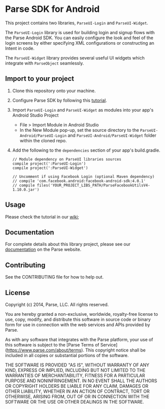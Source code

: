# Parse SDK for Android

This project contains two libraries, `ParseUI-Login` and `ParseUI-Widget`.

The `ParseUI-Login` library is used for building login and signup flows with the Parse Android SDK. You can easily configure the look and feel of the login screens by either specifying XML configurations or constructing an Intent in code.

The `ParseUI-Widget` library provides several useful UI widgets which integrate with `ParseObject` seamlessly.


## Import to your project
1. Clone this repository onto your machine.
2. Configure Parse SDK by following this [tutorial](https://www.parse.com/apps/quickstart#parse_data/mobile/android/native/existing).
3. Import `ParseUI-Login` and `ParseUI-Widget` as modules into your app's Android Studio Project
    * File > Import Module in Android Studio
    * In the New Module pop-up, set the source directory to the `ParseUI-Android/ParseUI-Login` and `ParseUI-Android/ParseUI-Widget` folder within the cloned repo.
4. Add the following to the `dependencies` section of your app's build.gradle.

    ```grovvy
    // Module dependency on ParseUI libraries sources
    compile project(':ParseUI-Login')
    compile project(':ParseUI-Widget')

    // Uncomment if using Facebook Login (optional Maven dependency)
    // compile 'com.facebook.android:facebook-android-sdk:4.0.1'
    // compile files('YOUR_PROJECT_LIBS_PATH/ParseFacebookUtilsV4-1.10.0.jar')
    ```

## Usage
Please check the tutorial in our [wiki](https://github.com/ParsePlatform/ParseUI-Android/wiki);

## Documentation
For complete details about this library project, please see our [documentation](https://www.parse.com/docs/android/guide#user-interface-parseloginui) on the Parse website.

## Contributing
See the CONTRIBUTING file for how to help out.

## License
Copyright (c) 2014, Parse, LLC. All rights reserved.

You are hereby granted a non-exclusive, worldwide, royalty-free license to use,
copy, modify, and distribute this software in source code or binary form for use
in connection with the web services and APIs provided by Parse.

As with any software that integrates with the Parse platform, your use of
this software is subject to the [Parse Terms of Service]
(https://www.parse.com/about/terms). This copyright notice shall be
included in all copies or substantial portions of the software.

THE SOFTWARE IS PROVIDED "AS IS", WITHOUT WARRANTY OF ANY KIND, EXPRESS OR
IMPLIED, INCLUDING BUT NOT LIMITED TO THE WARRANTIES OF MERCHANTABILITY, FITNESS
FOR A PARTICULAR PURPOSE AND NONINFRINGEMENT. IN NO EVENT SHALL THE AUTHORS OR
COPYRIGHT HOLDERS BE LIABLE FOR ANY CLAIM, DAMAGES OR OTHER LIABILITY, WHETHER
IN AN ACTION OF CONTRACT, TORT OR OTHERWISE, ARISING FROM, OUT OF OR IN
CONNECTION WITH THE SOFTWARE OR THE USE OR OTHER DEALINGS IN THE SOFTWARE.